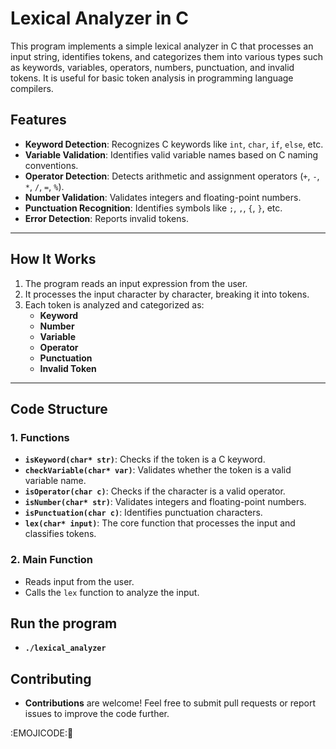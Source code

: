 # Lexical Analyzer in C

This program implements a simple lexical analyzer in C that processes an input string, identifies tokens, and categorizes them into various types such as keywords, variables, operators, numbers, punctuation, and invalid tokens. It is useful for basic token analysis in programming language compilers.

## Features

- **Keyword Detection**: Recognizes C keywords like `int`, `char`, `if`, `else`, etc.
- **Variable Validation**: Identifies valid variable names based on C naming conventions.
- **Operator Detection**: Detects arithmetic and assignment operators (`+`, `-`, `*`, `/`, `=`, `%`).
- **Number Validation**: Validates integers and floating-point numbers.
- **Punctuation Recognition**: Identifies symbols like `;`, `,`, `{`, `}`, etc.
- **Error Detection**: Reports invalid tokens.

---

## How It Works

1. The program reads an input expression from the user.
2. It processes the input character by character, breaking it into tokens.
3. Each token is analyzed and categorized as:
   - **Keyword**
   - **Number**
   - **Variable**
   - **Operator**
   - **Punctuation**
   - **Invalid Token**

---

## Code Structure

### 1. **Functions**
- **`isKeyword(char* str)`**: Checks if the token is a C keyword.
- **`checkVariable(char* var)`**: Validates whether the token is a valid variable name.
- **`isOperator(char c)`**: Checks if the character is a valid operator.
- **`isNumber(char* str)`**: Validates integers and floating-point numbers.
- **`isPunctuation(char c)`**: Identifies punctuation characters.
- **`lex(char* input)`**: The core function that processes the input and classifies tokens. 

### 2. **Main Function**
- Reads input from the user.
- Calls the `lex` function to analyze the input.

## Run the program 
- **`./lexical_analyzer`**
## Contributing 
- **Contributions** are welcome! Feel free to submit pull requests or report issues to improve the code further.

:EMOJICODE:🤝

  

